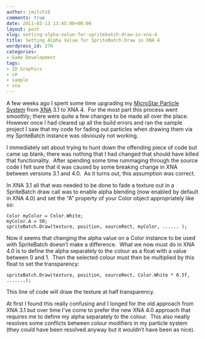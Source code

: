 ```yaml
---
author: jmitch18
comments: true
date: 2011-03-13 13:45:00+00:00
layout: post
slug: setting-alpha-value-for-spritebatch-draw-in-xna-4
title: Setting Alpha Value for SpriteBatch.Draw in XNA 4
wordpress_id: 270
categories:
- Game Development
tags:
- 2D Graphics
- c#
- sample
- xna
---
```


A few weeks ago I spent some time upgrading my [MicroStar Particle System](http://microstar.codeplex.com/) from [XNA](http://create.msdn.com) 3.1 to XNA 4.  For the most part this process went smoothly; there were quite a few changes to be made all over the place.  However once I had cleared up all the build errors and ran the sample project I saw that my code for fading out particles when drawing them via my SpriteBatch instance was obviously not working.

<!-- more -->

I immediately set about trying to hunt down the offending piece of code but came up blank; there was nothing that I had changed that should have killed that functionality.  After spending some time rummaging through the source code I felt sure that it was caused by some breaking change in XNA between versions 3.1 and 4.0.  As it turns out, this assumption was correct.

In XNA 3.1 all that was needed to be done to fade a texture out in a SpriteBatch draw call was to enable alpha blending (now enabled by default in XNA 4.0) and set the “A” property of your Color object appropriately like so:

    
    Color myColor = Color.White;
    myColor.A = 50;
    spriteBatch.Draw(texture, position, sourceRect, myColor, ...... );


Now it seems that changing the alpha value on a Color instance to be used with SpriteBatch doesn’t make a difference.  What we now must do in XNA 4.0 is to define the alpha separately to the colour as a float with a value between 0 and 1.  Then the selected colour must then be multiplied by this float to set the transparency:

    
    spriteBatch.Draw(texture, position, sourceRect, Color.White * 0.5f, .......);


This line of code will draw the texture at half transparency.

At first I found this really confusing and I longed for the old approach from XNA 3.1 but over time I’ve come to prefer the new XNA 4.0 approach that requires me to define my alpha separately to the colour.  This also neatly resolves some conflicts between colour modifiers in my particle system (they could have been resolved anyway but it wouldn’t have been as nice).
